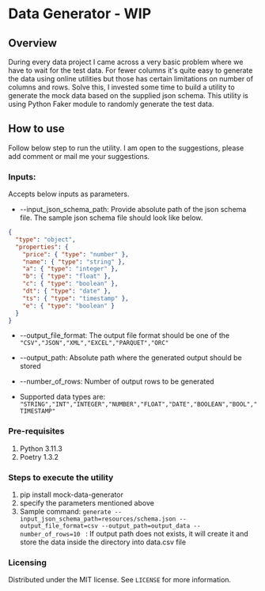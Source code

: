 # Data Generator - WIP

## Overview
During every data project I came across a very basic problem where we have to wait for the test data. For fewer columns it's quite easy to generate the data using online utilities but those has certain limitations on number of columns and rows.
Solve this, I invested some time to build a utility to generate the mock data based on the supplied json schema.
This utility is using Python Faker module to randomly generate the test data.

## How to use
Follow below step to run the utility. I am open to the suggestions, please add comment or mail me your suggestions.
### Inputs:
Accepts below inputs as parameters.

- --input_json_schema_path: Provide absolute path of the json schema file. The sample json schema file should look like below.
```json
{
  "type": "object",
  "properties": {
    "price": { "type": "number" },
    "name": { "type": "string" },
    "a": { "type": "integer" },
    "b": { "type": "float" },
    "c": { "type": "boolean" },
    "dt": { "type": "date" },
    "ts": { "type": "timestamp" },
    "e": { "type": "boolean" }
  }
}
```

- --output_file_format: The output file format should be one of the `"CSV","JSON","XML","EXCEL","PARQUET","ORC"`

- --output_path: Absolute path where the generated output should be stored

- --number_of_rows: Number of output rows to be generated

- Supported data types are: `"STRING","INT","INTEGER","NUMBER","FLOAT","DATE","BOOLEAN","BOOL","TIMESTAMP"`


### Pre-requisites
1. Python 3.11.3
2. Poetry 1.3.2

### Steps to execute the utility
1. pip install mock-data-generator
2. specify the parameters mentioned above
4. Sample command: `generate --input_json_schema_path=resources/schema.json --output_file_format=csv --output_path=output_data --number_of_rows=10 ` : If output path does not exists, it will create it and store the data inside the directory into data.csv file

### Licensing
Distributed under the MIT license. See ``LICENSE`` for more information.
